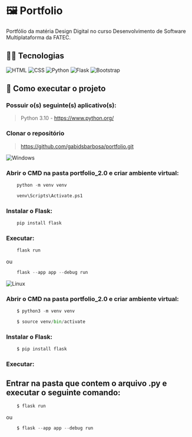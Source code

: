 # 🖼️ Portfolio
Portfólio da matéria Design Digital no curso Desenvolvimento de Software Multiplataforma da FATEC.

##  👩‍💻 Tecnologias

![HTML](https://img.shields.io/badge/HTML5-E34F26?style=for-the-badge&logo=html5&logoColor=white)
![CSS](https://img.shields.io/badge/CSS3-1572B6?style=for-the-badge&logo=css3&logoColor=white)
![Python](https://img.shields.io/badge/Python-3776AB?style=for-the-badge&logo=python&logoColor=white)
![Flask](https://img.shields.io/badge/Flask-000000?style=for-the-badge&logo=flask&logoColor=white)
![Bootstrap](https://img.shields.io/badge/Bootstrap-563D7C?style=for-the-badge&logo=bootstrap&logoColor=white)

## 🔨 Como executar o projeto
<h3>Possuir o(s) seguinte(s) aplicativo(s):</h3>

> Python 3.10 - https://www.python.org/ <br>

<h3>Clonar o repositório</h3>

> https://github.com/gabidsbarbosa/portfolio.git

![Windows](https://img.shields.io/badge/Windows-017AD7?style=for-the-badge&logo=windows&logoColor=white)

<h3>Abrir o CMD na pasta portfolio_2.0 e criar ambiente virtual:</h3>

```python
	python -m venv venv
```

```python
	venv\Scripts\Activate.ps1
```

<h3>Instalar o Flask:</h3>

```python
	pip install flask
```
<h3>Executar:</h3>

```python
	flask run
```
ou

```python
	flask --app app --debug run
```
![Linux](https://img.shields.io/badge/Linux-E34F26?style=for-the-badge&logo=linux&logoColor=black)

<h3>Abrir o CMD na pasta portfolio_2.0 e criar ambiente virtual:</h3>

```python
	$ python3 -m venv venv
```

```python
	$ source venv/bin/activate
```

<h3>Instalar o Flask:</h3>

```python
	$ pip install flask
```
<h3>Executar:</h3>
<h2> Entrar na pasta que contem o arquivo .py e executar o seguinte comando:</h2>

```python
	$ flask run
```
ou

```python
	$ flask --app app --debug run
```
